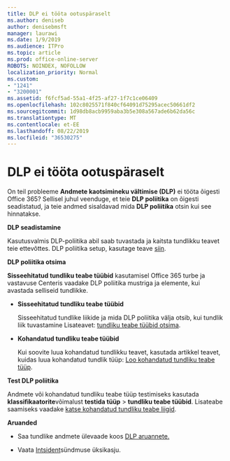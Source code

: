 ```yaml
---
title: DLP ei tööta ootuspäraselt
ms.author: deniseb
author: denisebmsft
manager: laurawi
ms.date: 1/9/2019
ms.audience: ITPro
ms.topic: article
ms.prod: office-online-server
ROBOTS: NOINDEX, NOFOLLOW
localization_priority: Normal
ms.custom:
- "1241"
- "3200001"
ms.assetid: f6fcf5ad-55a1-4f25-af27-1f7c1ce06409
ms.openlocfilehash: 102c8025571f840cf64091d75295acec50661df2
ms.sourcegitcommit: 1d98db8acb9959aba3b5e308a567ade6b62da56c
ms.translationtype: MT
ms.contentlocale: et-EE
ms.lasthandoff: 08/22/2019
ms.locfileid: "36530275"
---
```

# <a name="dlp-not-working-as-expected"></a>DLP ei tööta ootuspäraselt

On teil probleeme **Andmete kaotsimineku vältimise (DLP)** ei tööta õigesti Office 365? Sellisel juhul veenduge, et teie **DLP poliitika** on õigesti seadistatud, ja teie andmed sisaldavad mida **DLP poliitika** otsin kui see hinnatakse.
  
 **DLP seadistamine**
  
Kasutusvalmis DLP-poliitika abil saab tuvastada ja kaitsta tundlikku teavet teie ettevõttes. DLP poliitika setup, kasutage teave [siin](https://docs.microsoft.com/office365/securitycompliance/prevent-data-loss#set-up-dlp).
  
 **DLP poliitika otsima**
  
**Sisseehitatud tundliku teabe tüübid** kasutamisel Office 365 turbe ja vastavuse Centeris vaadake DLP poliitika mustriga ja elemente, kui avastada selliseid tundlikke.
  
- **Sisseehitatud tundliku teabe tüübid**

    Sisseehitatud tundlike liikide ja mida DLP poliitika välja otsib, kui tundlik liik tuvastamine Lisateavet: [tundliku teabe tüübid otsima](https://docs.microsoft.com/office365/securitycompliance/what-the-sensitive-information-types-look-for).

- **Kohandatud tundliku teabe tüübid**

    Kui soovite luua kohandatud tundlikku teavet, kasutada artikkel teavet, kuidas luua kohandatud tundlik tüüp: [Loo kohandatud tundliku teabe tüüp](https://docs.microsoft.com/office365/securitycompliance/create-a-custom-sensitive-information-type).

**Test DLP poliitika**

Andmete või kohandatud tundliku teabe tüüp testimiseks kasutada **klassifikaatorite**võimalust **testida tüüp**  > **tundliku teabe tüübid**. Lisateabe saamiseks vaadake [katse kohandatud tundliku teabe liigid](https://docs.microsoft.com/office365/securitycompliance/create-a-custom-sensitive-information-type#test-custom-sensitive-information-types-in-the-security--compliance-center).

 **Aruanded**
  
- Saa tundlike andmete ülevaade koos [DLP aruannete.](https://docs.microsoft.com/office365/securitycompliance/data-loss-prevention-policies#dlp-reports)

- Vaata [Intsident](https://docs.microsoft.com/office365/securitycompliance/data-loss-prevention-policies#incident-reports)sündmuse üksikasju.

